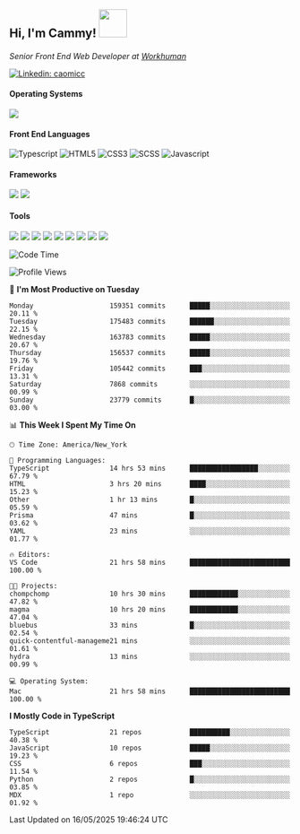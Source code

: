 <h2> Hi, I'm Cammy! <img src="https://media.giphy.com/media/WFEpbNDqjs312EZ06H/giphy.gif" width="50"></h2>
<p><em>Senior Front End Web Developer at <a href="http://workhuman.com">Workhuman</a> <img src="https://images.ctfassets.net/hff6luki1ys4/X1kMrXjaRqPywVHz2r343/9be6a49556aaa859e258725d744d1b31/whicon-social-recognition.svg" width="16"></em></p>

[![Linkedin: caomicc](https://img.shields.io/badge/-caomicc-blue?style=flat-square&logo=Linkedin&logoColor=white&link=https://www.linkedin.com/in/caomicc/)](https://www.linkedin.com/in/caomicc/)

#### Operating Systems

  ![](https://img.shields.io/badge/-MacOS-000?style=flat&logo=apple&logoColor=white)

#### Front End Languages

  ![Typescript](https://img.shields.io/badge/-Typescript-3178C6?style=flat-circle&logo=typescript&logoColor=white)
  ![HTML5](https://img.shields.io/badge/-HTML5-E34F26?style=flat-circle&logo=html5&logoColor=white)
  ![CSS3](https://img.shields.io/badge/-CSS3-1572B6?style=flat-circle&logo=css3&logoColor=white)
  ![SCSS](https://img.shields.io/badge/-SCSS-CC6699?style=flat-circle&logo=sass&logoColor=white)
  ![Javascript](https://img.shields.io/badge/-Javascript-F7DF1E?style=flat-circle&logo=javascript&logoColor=000)

#### Frameworks

  ![](https://img.shields.io/badge/-Next.js-black?style=flat&logo=next.js&logoColor=white)
  ![](https://img.shields.io/badge/-React-61DAFB?style=flat&logo=react&logoColor=black)


#### Tools

  ![](https://img.shields.io/badge/-VSCode-007ACC?style=flat&logo=visualstudio&logoColor=white)
  ![](https://img.shields.io/badge/-Oh_my_Zsh-black?style=flat&logo=windows-terminal&logoColor=white)
  ![](https://img.shields.io/badge/-Contentful-2478CC?style=flat&logo=contentful&logoColor=white)
  ![](https://img.shields.io/badge/-Figma-F24E1E?style=flat&logo=figma&logoColor=white)
  ![](https://img.shields.io/badge/-Jira-0052CC?style=flat&logo=jira&logoColor=white)
  ![](https://img.shields.io/badge/-Asana-F06A6A?style=flat&logo=asana&logoColor=white)
  ![](https://img.shields.io/badge/-Docker-2496ED?style=flat&logo=docker&logoColor=white)
  ![](https://img.shields.io/badge/-Vercel-black?style=flat&logo=vercel&logoColor=white)
  ![](https://img.shields.io/badge/-Netlify-00C7B7?style=flat&logo=netlify&logoColor=white)


<!--START_SECTION:waka-->
![Code Time](http://img.shields.io/badge/Code%20Time-1%2C370%20hrs%2049%20mins-blue)

![Profile Views](http://img.shields.io/badge/Profile%20Views-0-blue)

📅 **I'm Most Productive on Tuesday** 

```text
Monday                   159351 commits      █████░░░░░░░░░░░░░░░░░░░░   20.11 % 
Tuesday                  175483 commits      ██████░░░░░░░░░░░░░░░░░░░   22.15 % 
Wednesday                163783 commits      █████░░░░░░░░░░░░░░░░░░░░   20.67 % 
Thursday                 156537 commits      █████░░░░░░░░░░░░░░░░░░░░   19.76 % 
Friday                   105442 commits      ███░░░░░░░░░░░░░░░░░░░░░░   13.31 % 
Saturday                 7868 commits        ░░░░░░░░░░░░░░░░░░░░░░░░░   00.99 % 
Sunday                   23779 commits       █░░░░░░░░░░░░░░░░░░░░░░░░   03.00 % 
```


📊 **This Week I Spent My Time On** 

```text
🕑︎ Time Zone: America/New_York

💬 Programming Languages: 
TypeScript               14 hrs 53 mins      █████████████████░░░░░░░░   67.79 % 
HTML                     3 hrs 20 mins       ████░░░░░░░░░░░░░░░░░░░░░   15.23 % 
Other                    1 hr 13 mins        █░░░░░░░░░░░░░░░░░░░░░░░░   05.59 % 
Prisma                   47 mins             █░░░░░░░░░░░░░░░░░░░░░░░░   03.62 % 
YAML                     23 mins             ░░░░░░░░░░░░░░░░░░░░░░░░░   01.77 % 

🔥 Editors: 
VS Code                  21 hrs 58 mins      █████████████████████████   100.00 % 

🐱‍💻 Projects: 
chompchomp               10 hrs 30 mins      ████████████░░░░░░░░░░░░░   47.82 % 
magma                    10 hrs 20 mins      ████████████░░░░░░░░░░░░░   47.04 % 
bluebus                  33 mins             █░░░░░░░░░░░░░░░░░░░░░░░░   02.54 % 
quick-contentful-manageme21 mins             ░░░░░░░░░░░░░░░░░░░░░░░░░   01.61 % 
hydra                    13 mins             ░░░░░░░░░░░░░░░░░░░░░░░░░   00.99 % 

💻 Operating System: 
Mac                      21 hrs 58 mins      █████████████████████████   100.00 % 
```

**I Mostly Code in TypeScript** 

```text
TypeScript               21 repos            ██████████░░░░░░░░░░░░░░░   40.38 % 
JavaScript               10 repos            █████░░░░░░░░░░░░░░░░░░░░   19.23 % 
CSS                      6 repos             ███░░░░░░░░░░░░░░░░░░░░░░   11.54 % 
Python                   2 repos             █░░░░░░░░░░░░░░░░░░░░░░░░   03.85 % 
MDX                      1 repo              ░░░░░░░░░░░░░░░░░░░░░░░░░   01.92 % 
```




 Last Updated on 16/05/2025 19:46:24 UTC
<!--END_SECTION:waka-->

